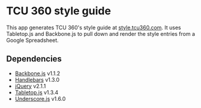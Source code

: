 TCU 360 style guide
=====
This app generates TCU 360's style guide at [style.tcu360.com](http://style.tcu360.com). It uses Tabletop.js and Backbone.js to pull down and render the style entries from a Google Spreadsheet.

Dependencies
-----
* [Backbone.js](https://github.com/jashkenas/backbone) v1.1.2
* [Handlebars](http://github.com/wycats/handlebars.js/) v1.3.0
* [jQuery](https://github.com/jquery/jquery) v2.1.1
* [Tabletop.js](https://github.com/jsoma/tabletop) v1.3.4
* [Underscore.js](https://github.com/jashkenas/underscore) v1.6.0